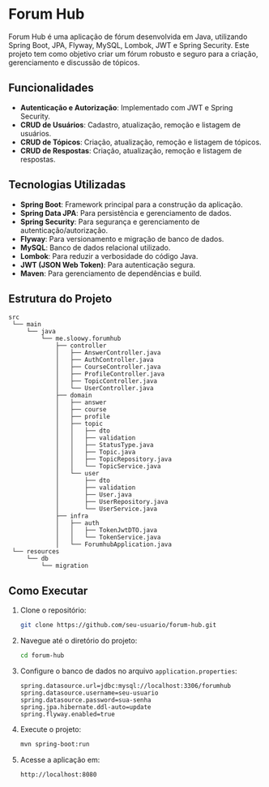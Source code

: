 # Forum Hub

Forum Hub é uma aplicação de fórum desenvolvida em Java, utilizando Spring Boot, JPA, Flyway, MySQL, Lombok, JWT e Spring Security. Este projeto tem como objetivo criar um fórum robusto e seguro para a criação, gerenciamento e discussão de tópicos.

## Funcionalidades

- **Autenticação e Autorização**: Implementado com JWT e Spring Security.
- **CRUD de Usuários**: Cadastro, atualização, remoção e listagem de usuários.
- **CRUD de Tópicos**: Criação, atualização, remoção e listagem de tópicos.
- **CRUD de Respostas**: Criação, atualização, remoção e listagem de respostas.

## Tecnologias Utilizadas

- **Spring Boot**: Framework principal para a construção da aplicação.
- **Spring Data JPA**: Para persistência e gerenciamento de dados.
- **Spring Security**: Para segurança e gerenciamento de autenticação/autorização.
- **Flyway**: Para versionamento e migração de banco de dados.
- **MySQL**: Banco de dados relacional utilizado.
- **Lombok**: Para reduzir a verbosidade do código Java.
- **JWT (JSON Web Token)**: Para autenticação segura.
- **Maven**: Para gerenciamento de dependências e build.

## Estrutura do Projeto

```
src
 └── main
     └── java
         └── me.sloowy.forumhub
             ├── controller
             │   ├── AnswerController.java
             │   ├── AuthController.java
             │   ├── CourseController.java
             │   ├── ProfileController.java
             │   ├── TopicController.java
             │   └── UserController.java
             ├── domain
             │   ├── answer
             │   ├── course
             │   ├── profile
             │   ├── topic
             │   │   ├── dto
             │   │   ├── validation
             │   │   ├── StatusType.java
             │   │   ├── Topic.java
             │   │   ├── TopicRepository.java
             │   │   └── TopicService.java
             │   └── user
             │       ├── dto
             │       ├── validation
             │       ├── User.java
             │       ├── UserRepository.java
             │       └── UserService.java
             ├── infra
             │   ├── auth
             │   │   ├── TokenJwtDTO.java
             │   │   └── TokenService.java
             │   └── ForumhubApplication.java
 └── resources
     └── db
         └── migration
```

## Como Executar

1. Clone o repositório:
    ```sh
    git clone https://github.com/seu-usuario/forum-hub.git
    ```

2. Navegue até o diretório do projeto:
    ```sh
    cd forum-hub
    ```

3. Configure o banco de dados no arquivo `application.properties`:
    ```properties
    spring.datasource.url=jdbc:mysql://localhost:3306/forumhub
    spring.datasource.username=seu-usuario
    spring.datasource.password=sua-senha
    spring.jpa.hibernate.ddl-auto=update
    spring.flyway.enabled=true
    ```

4. Execute o projeto:
    ```sh
    mvn spring-boot:run
    ```

5. Acesse a aplicação em:
    ```
    http://localhost:8080
    ```
